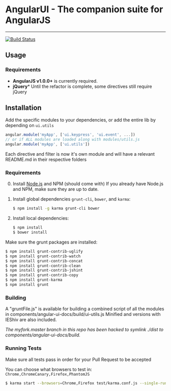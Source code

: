# AngularUI - The companion suite for AngularJS

***

[![Build Status](https://travis-ci.org/angular-ui/ui-utils.png?branch=master)](https://travis-ci.org/angular-ui/ui-utils)

## Usage

### Requirements

* **AngularJS v1.0.0+** is currently required.
* **jQuery*** Until the refactor is complete, some directives still require jQuery

## Installation

Add the specific modules to your dependencies, or add the entire lib by depending on `ui.utils`

```javascript
angular.module('myApp', ['ui.keypress', 'ui.event', ...])
// or if ALL modules are loaded along with modules/utils.js
angular.module('myApp', ['ui.utils'])
```

Each directive and filter is now it's own module and will have a relevant README.md in their respective folders

### Requirements

0. Install [Node.js](http://nodejs.org/) and NPM (should come with)
   If you already have Node.js and NPM, make sure they are up to date.

1. Install global dependencies `grunt-cli`, `bower`, and `karma`:

    ```bash
    $ npm install -g karma grunt-cli bower
    ```

2. Install local dependencies:

    ```bash
    $ npm install
    $ bower install
    ```

Make sure the grunt packages are installed: 

```bash
$ npm install grunt-contrib-uglify
$ npm install grunt-contrib-watch
$ npm install grunt-contrib-concat
$ npm install grunt-contrib-clean
$ npm install grunt-contrib-jshint
$ npm install grunt-contrib-copy
$ npm install grunt-karma
$ npm install grunt
```

### Building


A "gruntFile.js" is available for building a combined script of all the modules in components/angular-ui-docs/build/ui-utils.js
Minified and versions with IEShiv are also included. 

_The myfork.master branch in this repo has been hacked to symlink ./dist to components/angular-ui-docs/build._

### Running Tests

Make sure all tests pass in order for your Pull Request to be accepted

You can choose what browsers to test in: `Chrome,ChromeCanary,Firefox,PhantomJS`

```bash
$ karma start --browsers=Chrome,Firefox test/karma.conf.js --single-run=true
```
